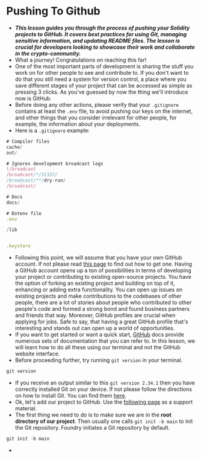 # Pushing To Github
- ***This lesson guides you through the process of pushing your Solidity projects to GitHub. It covers best practices for using Git, managing sensitive information, and updating README files. The lesson is crucial for developers looking to showcase their work and collaborate in the crypto-community.***
- What a journey! Congratulations on reaching this far!
- One of the most important parts of development is sharing the stuff you work on for other people to see and contribute to. If you don't want to do that you still need a system for version control, a place where you save different stages of your project that can be accessed as simple as pressing 3 clicks. As you've guessed by now the thing we'll introduce now is GitHub.
- Before doing any other actions, please verify that your `.gitignore` contains at least the `.env` file, to avoid pushing our keys on the internet, and other things that you consider irrelevant for other people, for example, the information about your deployments.
- Here is a `.gitignore` example:
```javascript
# Compiler files
cache/
out/

# Ignores development broadcast logs
!/broadcast
/broadcast/*/31337/
/broadcast/**/dry-run/
/broadcast/

# Docs
docs/

# Dotenv file
.env

/lib


.keystore
```

- Following this point, we will assume that you have your own GitHub account. If not please read [this page](https://docs.github.com/en/get-started/start-your-journey/creating-an-account-on-github) to find out how to get one. Having a GitHub account opens up a ton of possibilities in terms of developing your project or contributing to existing open-source projects. You have the option of forking an existing project and building on top of it, enhancing or adding extra functionality. You can open up issues on existing projects and make contributions to the codebases of other people, there are a lot of stories about people who contributed to other people's code and formed a strong bond and found business partners and friends that way. Moreover, GitHub profiles are crucial when applying for jobs. Safe to say, that having a great GitHub profile that's interesting and stands out can open up a world of opportunities.
- If you want to get started or want a quick start, [GitHub](https://docs.github.com/en) docs provide numerous sets of documentation that you can refer to. In this lesson, we will learn how to do all these using our terminal and not the GitHub website interface.
- Before proceeding further, try running `git version` in your terminal.
```javascript
git version
```

- If you receive an output similar to this `git version 2.34.1` then you have correctly installed Git on your device. If not please follow the directions on how to install Git. You can find them [here](https://git-scm.com/book/en/v2/Getting-Started-Installing-Git).
- Ok, let's add our project to GitHub. Use the [following page](https://docs.github.com/en/migrations/importing-source-code/using-the-command-line-to-import-source-code/adding-locally-hosted-code-to-github) as a support material.
- The first thing we need to do is to make sure we are in the **root directory of our project**. Then usually one calls `git init -b main` to init the Git repository. Foundry initiates a Git repository by default.
```javascript
git init -b main
```

- 